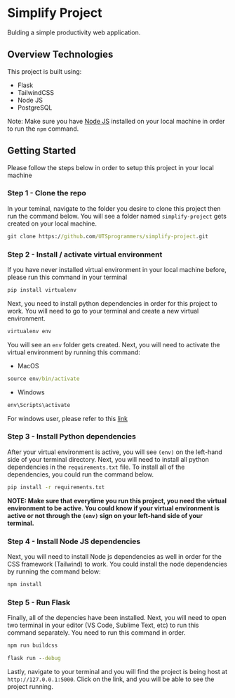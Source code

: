 # Simplify Project

Bulding a simple productivity web application.

## Overview Technologies

This project is built using:
- Flask
- TailwindCSS
- Node JS
- PostgreSQL

Note: Make sure you have [Node JS](https://nodejs.org/en/download) installed on your local machine in order to run the `npm` command.

## Getting Started

Please follow the steps below in order to setup this project in your local machine

### Step 1 - Clone the repo

In your teminal, navigate to the folder you desire to clone this project then run the command below. You will see a folder named `simplify-project` gets created on your local machine.

```cmd
git clone https://github.com/UTSprogrammers/simplify-project.git
```

### Step 2 - Install / activate virtual environment

If you have never installed virtual environment in your local machine before, please run this command in your terminal

```cmd
pip install virtualenv
```

Next, you need to install python dependencies in order for this project to work. You will need to go to your terminal and create a new virtual environment.

```cmd
virtualenv env
```

You will see an `env` folder gets created. Next, you will need to activate the virtual environment by running this command:
- MacOS
```cmd
source env/bin/activate
```
- Windows
```cmd
env\Scripts\activate
```

For windows user, please refer to this [link](https://mothergeo-py.readthedocs.io/en/latest/development/how-to/venv-win.html#activate-the-environment)

### Step 3 - Install Python dependencies

After your virtual environment is active, you will see `(env)` on the left-hand side of your terminal directory. Next, you will need to install all python dependencies in the `requirements.txt` file. To install all of the dependencies, you could run the command below.

```cmd
pip install -r requirements.txt
```

**NOTE: Make sure that everytime you run this project, you need the virtual environment to be active. You could know if your virtual environment is active or not through the `(env)` sign on your left-hand side of your terminal.**

### Step 4 - Install Node JS dependencies

Next, you will need to install Node js dependencies as well in order for the CSS framework (Tailwind) to work. You could install the node dependencies by running the command below:

```cmd
npm install
```

### Step 5 - Run Flask

Finally, all of the depencies have been installed. Next, you will need to open two terminal in your editor (VS Code, Sublime Text, etc) to run this command separately. You need to run this command in order.

```cmd
npm run buildcss
```

```cmd
flask run --debug
```

Lastly, navigate to your terminal and you will find the project is being host at `http://127.0.0.1:5000`. Click on the link, and you will be able to see the project running.
